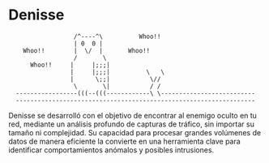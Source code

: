 # Denisse

```
                  /^----^\          Whoo!!
                  | 0  0 |
    Whoo!!        |  \/  |       Whoo!!
                  /       \
      Whoo!!     |     |;;;|
                 |     |;;;|          \   \
                 |      \;;|           \//
                  \       \|           / /
  -----------------(((--(((------------\ \--------------------------
  ------------------------------------------------------------------
```

Denisse se desarrolló con el objetivo de encontrar al enemigo oculto en tu red, mediante un análisis profundo de capturas de tráfico, sin importar su tamaño ni complejidad. Su capacidad para procesar grandes volúmenes de datos de manera eficiente la convierte en una herramienta clave para identificar comportamientos anómalos y posibles intrusiones.
